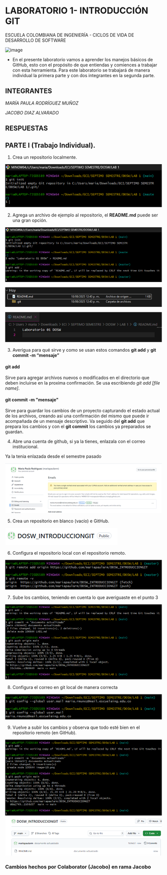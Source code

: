 # LABORATORIO 1- INTRODUCCIÓN GIT
ESCUELA COLOMBIANA DE INGENIERÍA - CICLOS DE VIDA DE DESARROLLO DE SOFTWARE

 ![image](https://github.com/PDSW-ECI/labs/assets/118181543/7b7bba48-cbfb-4327-bec8-f72dc0d258e0)

- En el presente laboratorio vamos a aprender los manejos básicos de GitHub, esto con el propósito de que entiendas y comiences a trabajar con esta herramienta. Para este laboratorio se trabajará de manera individual la primera parte y con dos integrantes en la segunda parte.

## INTEGRANTES

*MARÍA PAULA RODRÍGUEZ MUÑOZ*

*JACOBO DIAZ ALVARADO*


## RESPUESTAS

## PARTE I (Trabajo Individual). 

1.	Crea un repositorio localmente.

![img](image.png)

2.	Agrega un archivo de ejemplo al repositorio, el **README.md** puede ser una gran opción.

![img1](image-1.png)

![img2](image-2.png)

![img3](image-3.png)

3.	Averigua para qué sirve y como se usan estos comandos **git add** y **git commit -m “mensaje”**
#### git add
Sirve para agregar archivos nuevos o modificados en el directorio que deben incluirse en la proxima confirmación. Se usa escribiendo *git add [file name]*.

#### git commit -m "mensaje"
Sirve para guardar los cambios de un proyecto capturando el estado actual de los archivos, creando así una confirmación del mismo que puede ir acompañada de un mensaje descriptivo. Va seguido del **git add** que prepara los cambios y con el **git commit** los cambios ya preparados se guardan.

4. Abre una cuenta de github, si ya la tienes, enlazala con el correo institucional.

Ya la tenia enlazada desde el semestre pasado

![img4](image-4.png)
   
5.	Crea un repositorio en blanco (vacío) e GitHub.

![img5](image-5.png)  

6.	Configura el repositorio local con el repositorio remoto.

![img6](image-6.png)

7.	Sube los cambios, teniendo en cuenta lo que averiguaste en el punto 3

![img8](image-8.png)

8.	Configura el correo en git local de manera correcta

![img9](image-9.png)

9.	Vuelve a subir los cambios y observa que todo esté bien en el repositorio remoto (en GitHub).

![img11](image-11.png)
![img12](image-12.png)


### Cambios hechos por Colaborator (Jacobo) en rama Jacobo
